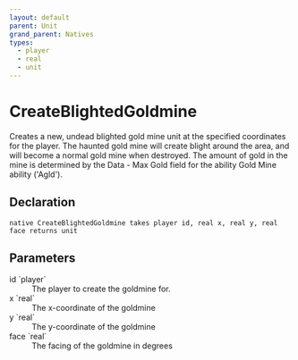 ```yaml
---
layout: default
parent: Unit
grand_parent: Natives
types:
  - player
  - real
  - unit
---
```


# CreateBlightedGoldmine
Creates a new, undead blighted gold mine unit at the specified coordinates for the player. The haunted gold mine will create blight around the area, and will become a normal gold mine when destroyed. The amount of gold in the mine is determined by the Data - Max Gold field for the ability Gold Mine ability ('Agld').

## Declaration

```
native CreateBlightedGoldmine takes player id, real x, real y, real face returns unit
```

## Parameters
<dl>
  <dt>id `player`</dt>
  <dd>The player to create the goldmine for.</dd>

  <dt>x `real`</dt>
  <dd>The x-coordinate of the goldmine</dd>

  <dt>y `real`</dt>
  <dd>The y-coordinate of the goldmine</dd>

  <dt>face `real`</dt>
  <dd>The facing of the goldmine in degrees</dd>
</dl>